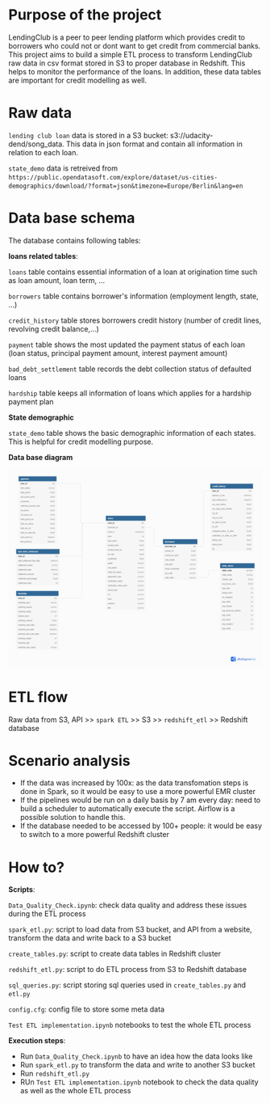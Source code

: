 #  Purpose of the project

LendingClub is a peer to peer lending platform which provides credit to borrowers who could not or dont want to get credit from commercial banks.
This project aims to build a simple ETL process to transform LendingClub raw data in csv format stored in S3 to proper database in Redshift. 
This helps to monitor the performance of the loans. In addition, these data tables are important for credit modelling as well.

# Raw data
`lending club loan` data is stored in a S3 bucket: s3://udacity-dend/song_data. This data in json format and contain all information in relation to each loan.

`state_demo` data is retreived from `https://public.opendatasoft.com/explore/dataset/us-cities-demographics/download/?format=json&timezone=Europe/Berlin&lang=en`


# Data base schema

The database contains following tables:

**loans related tables**:

`loans` table contains essential information of a loan at origination time such as loan amount, loan term, ...

`borrowers` table contains borrower's information (employment length, state, ...)

`credit_history` table stores borrowers credit history  (number of credit lines, revolving credit balance,...)

`payment` table shows the most updated the payment status of each loan (loan status, principal payment amount, interest payment amount)

`bad_debt_settlement` table records the debt collection status of defaulted loans

`hardship` table keeps all information of loans which applies for a hardship payment plan


**State demographic**

`state_demo` table shows the basic demographic information of each states. This is helpful for credit modelling purpose.
 
 **Data base diagram**

![alt text](/img/data_base_dig.png "Data base diagram")

# ETL flow

Raw data from S3, API >> `spark ETL` >> S3 >> `redshift_etl` >> Redshift database

# Scenario analysis 
- If the data was increased by 100x: as the data transfomation steps is done in Spark, so it would be easy to use a more powerful EMR cluster
- If the pipelines would be run on a daily basis by 7 am every day: need to build a scheduler to automatically execute the script. Airflow is a possible solution to handle this.
- If the database needed to be accessed by 100+ people: it would be easy to switch to a more powerful Redshift cluster

# How to?

**Scripts**:

`Data_Quality_Check.ipynb`: check data quality and address these issues during the ETL process

`spark_etl.py`: script to load data from S3 bucket, and API from a website, transform the data and write back to a S3 bucket

`create_tables.py`: script to create data tables in Redshift cluster 

`redshift_etl.py`: script to do ETL process from S3 to Redshift database

`sql_queries.py`: script storing sql queries used in `create_tables.py` and `etl.py`  

`config.cfg`: config file to store some meta data  

`Test ETL implementation.ipynb` notebooks to test the whole ETL process  

**Execution steps**:

- Run `Data_Quality_Check.ipynb` to have an idea how the data looks like
- Run `spark_etl.py` to transform the data and write to another S3 bucket 
- Run `redshift_etl.py`
- RUn `Test ETL implementation.ipynb` notebook to check the data quality as well as the whole ETL process




